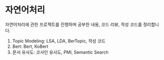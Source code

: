 # 자연어처리


자연어처리에 관한 프로젝트를 진행하며 공부한 내용, 코드 리뷰, 작성 코드를 정리합니다.
1. Topic Modeling: LSA, LDA, BerTopic, 작성 코드
2. Bert: Bert, KoBert
3. 문서 유사도: 코사인 유사도, PMI, Semantic Search
